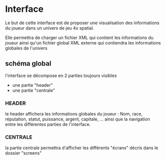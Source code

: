 # Interface

Le but de cette interface est de proposer une visualisation des informations du joueur dans un univers de jeu 4x
spatial.

Elle permettra de charger un fichier XML qui contient les informations du joueur ainsi qu'un fichier global XML externe
qui contiendra
les informations globales de l'univers

## schéma global

l'interface se décompose en 2 parties toujours visibles

* une partie "header" 
* une partie "centrale"

### HEADER

le header affichera les informations globales du joueur : Nom, race, réputation, statut, puissance, argent,
capitale, ... ainsi que la navigation entre les différentes parties de l'interface. 

### CENTRALE
la partie centrale permettra d'afficher les différents "écrans" décris dans le dossier "screens"
